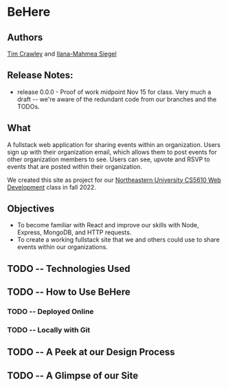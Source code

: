 # BeHere

## Authors
[Tim Crawley](https://github.com/tcrawley2) and [Ilana-Mahmea Siegel](https://github.com/m-siegel/)

## Release Notes:
- release 0.0.0 - Proof of work midpoint Nov 15 for class. Very much a draft -- we're aware of the redundant code from our branches and the TODOs.

## What
A fullstack web application for sharing events within an organization. Users sign up with their organization email, which allows them to post events for other organization members to see. Users can see, upvote and RSVP to events that are posted within their organization.

We created this site as project for our [Northeastern University CS5610 Web Development](https://johnguerra.co/classes/webDevelopment_fall_2022/) class in fall 2022.

## Objectives
- To become familiar with React and improve our skills with Node, Express, MongoDB, and HTTP requests.
- To create a working fullstack site that we and others could use to share events within our organizations.

## TODO -- Technologies Used

## TODO -- How to Use BeHere
### TODO -- Deployed Online
### TODO -- Locally with Git

## TODO -- A Peek at our Design Process

## TODO -- A Glimpse of our Site
